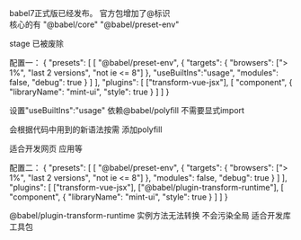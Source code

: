 babel7正式版已经发布。
官方包增加了@标识  
核心的有
"@babel/core"
"@babel/preset-env"

stage 已被废除



配置一：
{
  "presets": [
    [
      "@babel/preset-env",
      {
        "targets": {
          "browsers": ["> 1%", "last 2 versions", "not ie <= 8"]
        },
        "useBuiltIns":"usage",
        "modules": false,
        "debug": true
      }
    ]
  ],
  "plugins": [
    ["transform-vue-jsx"],
    [
      "component",
      {
        "libraryName": "mint-ui",
        "style": true
      }
    ]
  ]
}



 设置"useBuiltIns":"usage"   依赖@babel/polyfill 不需要显式import

 会根据代码中用到的新语法按需 添加polyfill     

 适合开发网页 应用等

配置二：
{
  "presets": [
    [
      "@babel/preset-env",
      {
        "targets": {
          "browsers": ["> 1%", "last 2 versions", "not ie <= 8"]
        },
        "modules": false,
        "debug": true
      }
    ]
  ],
  "plugins": [
    ["transform-vue-jsx"],
    ["@babel/plugin-transform-runtime"],
    [
      "component",
      {
        "libraryName": "mint-ui",
        "style": true
      }
    ]
  ]
}

@babel/plugin-transform-runtime
实例方法无法转换  不会污染全局   适合开发库 工具包

